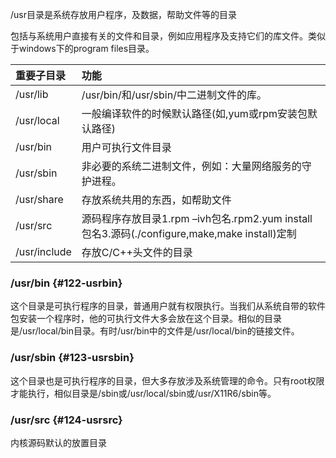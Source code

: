 /usr目录是系统存放用户程序，及数据，帮助文件等的目录

包括与系统用户直接有关的文件和目录，例如应用程序及支持它们的库文件。类似于windows下的program files目录。

| 重要子目录 | 功能 |
| :--- | :--- |
| /usr/lib | /usr/bin/和/usr/sbin/中二进制文件的库。 |
| /usr/local | 一般编译软件的时候默认路径\(如,yum或rpm安装包默认路径\) |
| /usr/bin | 用户可执行文件目录 |
| /usr/sbin | 非必要的系统二进制文件，例如：大量网络服务的守护进程。 |
| /usr/share | 存放系统共用的东西，如帮助文件 |
| /usr/src | 源码程序存放目录1.rpm –ivh包名.rpm2.yum install包名3.源码\(./configure,make,make install\)定制 |
| /usr/include | 存放C/C++头文件的目录 |

### /usr/bin {#122-usrbin}

这个目录是可执行程序的目录，普通用户就有权限执行。当我们从系统自带的软件包安装一个程序时，他的可执行文件大多会放在这个目录。相似的目录是/usr/local/bin目录。有时/usr/bin中的文件是/usr/local/bin的链接文件。

### /usr/sbin {#123-usrsbin}

这个目录也是可执行程序的目录，但大多存放涉及系统管理的命令。只有root权限才能执行，相似目录是/sbin或/usr/local/sbin或/usr/X11R6/sbin等。

### /usr/src {#124-usrsrc}

内核源码默认的放置目录

